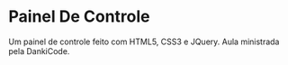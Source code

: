 # Painel De Controle
Um painel de controle feito com HTML5, CSS3 e JQuery. Aula ministrada pela DankiCode.
